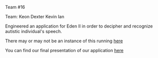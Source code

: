 Team #16

Team:
Keon
Dexter
Kevin
Ian

Engineered an application for Eden II in order to decipher and recognize autistic individual's speech.

There may or may not be an instance of this running [here](http://ec2-54-165-13-70.compute-1.amazonaws.com:3000/)

You can find our final presentation of our application [here](https://docs.google.com/presentation/d/18MQRt_VWbF8fx8Z14gquqIph4c72xy_UfhZlAnLklkc/edit?ts=58147da0#slide=id.p)